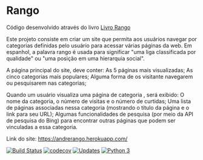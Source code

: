 # Rango
Código desenvolvido através do livro [Livro Rango](https://leanpub.com/tangowithdjango19/)

Este projeto consiste em criar um site que permita aos usuários navegar por categorias definidas pelo usuário para
acessar várias páginas da web. Em espanhol, a palavra rango é usada para significar "uma liga classificada por 
qualidade" ou "uma posição em uma hierarquia social".

A página principal do site, deve conter:
    As 5 páginas mais visualizadas;
    As cinco categorias mais populares;
    Alguma forma de os visitante navegarem ou pesquisarem nas categorias;
    
Quando um usuário visualiza uma página de categoria , será exibido:
    O nome da categoria, o número de visitas e o número de curtidas;
    Uma lista de páginas associadas nessa categoria (mostrando o título da página e o link para seu URL);
    Algumas funcionalidades de pesquisa (por meio da API de pesquisa do Bing) para encontrar outras páginas que podem
    ser vinculadas a essa categoria.

Link do site: https://andrerango.herokuapp.com/

[![Build Status](https://travis-ci.com/andremenezees/Rango.svg?branch=master)](https://travis-ci.com/andremenezees/Rango)
[![codecov](https://codecov.io/gh/andremenezees/Rango/branch/master/graph/badge.svg)](https://codecov.io/gh/andremenezees/Rango)
[![Updates](https://pyup.io/repos/github/andremenezees/Rango/shield.svg)](https://pyup.io/repos/github/andremenezees/Rango/)
[![Python 3](https://pyup.io/repos/github/andremenezees/Rango/python-3-shield.svg)](https://pyup.io/repos/github/andremenezees/Rango/)
